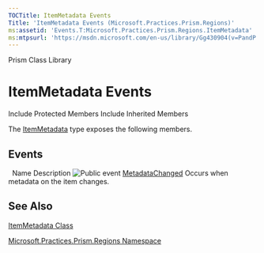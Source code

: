 ```yaml
---
TOCTitle: ItemMetadata Events
Title: 'ItemMetadata Events (Microsoft.Practices.Prism.Regions)'
ms:assetid: 'Events.T:Microsoft.Practices.Prism.Regions.ItemMetadata'
ms:mtpsurl: 'https://msdn.microsoft.com/en-us/library/Gg430904(v=PandP.50)'
---
```


Prism Class Library

ItemMetadata Events
===================

Include Protected Members
Include Inherited Members

The [ItemMetadata](https://msdn.microsoft.com/t:microsoft.practices.prism.regions.itemmetadata) type exposes the following members.

Events
------

<span id="eventTableToggle"></span>
 
Name
Description
![](https://msdn.microsoft.com/en-us/Gg430904.pubevent(en-us,PandP.50).gif "Public event")
[MetadataChanged](https://msdn.microsoft.com/e:microsoft.practices.prism.regions.itemmetadata.metadatachanged)
Occurs when metadata on the item changes.

See Also
--------

<span id="seeAlsoToggle"></span>
[ItemMetadata Class](https://msdn.microsoft.com/t:microsoft.practices.prism.regions.itemmetadata)

[Microsoft.Practices.Prism.Regions Namespace](https://msdn.microsoft.com/n:microsoft.practices.prism.regions)
